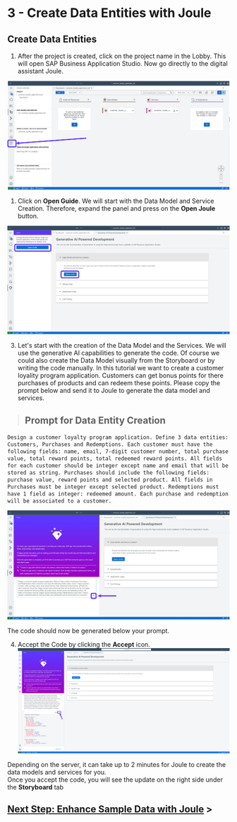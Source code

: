 # 3 - Create Data Entities with Joule  


## Create Data Entities

1. After the project is created, click on the project name in the Lobby. This will open SAP Business Application Studio. Now go directly to the digital assistant Joule. 

![](./Images/3_Screenshot_1.png)

1. Click on **Open Guide**. We will start with the Data Model and Service Creation. Therefore, expand the panel and press on the **Open Joule** button.

![](./Images/3_Screenshot_2.png)

3. Let's start with the creation of the Data Model and the Services. We will use the generative AI capabilities to generate the code. Of course we could also create the Data Model visually from the Storyboard or by writing the code manually. In this tutorial we want to create a customer loyality program application. Customers can get bonus points for there purchases of products and can redeem these points. Please copy the prompt below and send it to Joule to generate the data model and services.

> ## Prompt for Data Entity Creation
>
```code
Design a customer loyalty program application. Define 3 data entities: Customers, Purchases and Redemptions. Each customer must have the following fields: name, email, 7-digit customer number, total purchase value, total reward points, total redeemed reward points. All fields for each customer should be integer except name and email that will be stored as string. Purchases should include the following fields: purchase value, reward points and selected product. All fields in Purchases must be integer except selected product. Redemptions must have 1 field as integer: redeemed amount. Each purchase and redemption will be associated to a customer.
```

![](./Images/3_Screenshot_3.png)

The code should now be generated below your prompt.

4. Accept the Code by clicking the **Accept** icon.
![](./Images/3_Screenshot_4.png)

Depending on the server, it can take up to 2 minutes for Joule to create the data models and services for you.<br>
Once you accept the code, you will see the update on the right side under the **Storyboard** tab<br>

## [Next Step: Enhance Sample Data with Joule](./4_Enhance_Sample_Data_with_Joule.md) >
